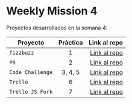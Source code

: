 # Weekly Mission 4

Proyectos desarrollados en la semana 4:

| Proyecto | Práctica | Link al repo |
| ------------- |:-------------:| -----:|
|`fizzbuzz`|1|[Link al repo](https://github.com/devleon00/Refactoring)|
|`PR`|2|[Link al repo](https://github.com/devleon00/fizzbuzz)|
|`Code Challenge`|3, 4, 5|[Link al repo](https://github.com/devleon00/Code-Challenge-Microsoft)|
|`Trello`|6|[Link al repo](https://trello.com/)|
|`Trello JS Fork`|7|[Link al repo](https://github.com/LaunchX-InnovaccionVirtual/MissionNodeJS)|
